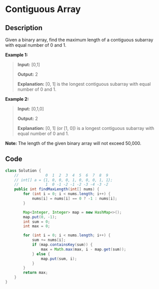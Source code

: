 # Contiguous Array

## Description

Given a binary array, find the maximum length of a contiguous subarray with equal number of 0 and 1.

**Example 1:**

> **Input:** \[0,1\] 
>
> **Output:** 2 
>
> **Explanation:** \[0, 1\] is the longest contiguous subarray with equal number of 0 and 1.

**Example 2:**

> **Input:** \[0,1,0\] 
>
> **Output:** 2 
>
> **Explanation:** \[0, 1\] \(or \[1, 0\]\) is a longest contiguous subarray with equal number of 0 and 1.

**Note:** The length of the given binary array will not exceed 50,000.

## **Code**

```java
class Solution {
    //            0  1  2  3  4  5  6  7  8  9
    // int[] a = {1, 0, 0, 0, 1, 0, 0, 0, 1, 1};
    //            1  0 -1 -2 -1 -2 -3 -4 -3 -2
    public int findMaxLength(int[] nums) {
        for (int i = 0; i < nums.length; i++) {
            nums[i] = nums[i] == 0 ? -1 : nums[i];
        }

        Map<Integer, Integer> map = new HashMap<>();
        map.put(0, -1);
        int sum = 0;
        int max = 0;

        for (int i = 0; i < nums.length; i++) {
            sum += nums[i];
            if (map.containsKey(sum)) {
                max = Math.max(max, i - map.get(sum));
            } else {
                map.put(sum, i);
            }
        }
        return max;
    }
}
```

